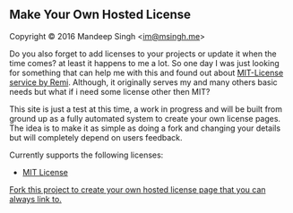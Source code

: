 Make Your Own Hosted License
----------------

Copyright © 2016 Mandeep Singh <[im@msingh.me](mailto:im@msingh.me)>

Do you also forget to add licenses to your projects or update it when the time comes? at least it happens to me a lot. So one day I was just looking for something that can help me with this and found out about [MIT-License service by Remi](https://github.com/remy/mit-license). Although, it originally serves my and many others basic needs but what if i need some license other then MIT?

This site is just a test at this time, a work in progress and will be built from ground up as a fully automated system to create your own license pages. The idea is to make it as simple as doing a fork and changing your details but will completely depend on users feedback.

Currently supports the following licenses:

* [MIT License](/mit)

[Fork this project to create your own hosted license page that you can always link to.](https://github.com/meSingh/license)
